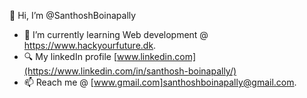   👋 Hi, I’m @SanthoshBoinapally
- 🌱 I’m currently learning Web development @ https://www.hackyourfuture.dk.
- 🔍 My linkedIn profile [www.linkedin.com](https://www.linkedin.com/in/santhosh-boinapally/)
- 📫 Reach me @ [www.gmail.com]santhoshboinapally@gmail.com.

<!---
santhoshboinapally/santhoshboinapally is a ✨ special ✨ repository because its `README.md` (this file) appears on your GitHub profile.
You can click the Preview link to take a look at your changes.
--->
